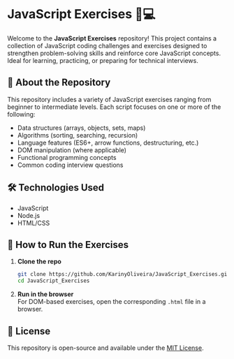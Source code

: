 # JavaScript Exercises 🧠💻

Welcome to the **JavaScript Exercises** repository! This project contains a collection of JavaScript coding challenges and exercises designed to strengthen problem-solving skills and reinforce core JavaScript concepts. Ideal for learning, practicing, or preparing for technical interviews.

## 🚀 About the Repository

This repository includes a variety of JavaScript exercises ranging from beginner to intermediate levels. Each script focuses on one or more of the following:

- Data structures (arrays, objects, sets, maps)
- Algorithms (sorting, searching, recursion)
- Language features (ES6+, arrow functions, destructuring, etc.)
- DOM manipulation (where applicable)
- Functional programming concepts
- Common coding interview questions

## 🛠️ Technologies Used

- JavaScript
- Node.js
- HTML/CSS

## 🧪 How to Run the Exercises

1. **Clone the repo**  
   ```bash
   git clone https://github.com/KarinyOliveira/JavaScript_Exercises.git
   cd JavaScript_Exercises
   ```

2. **Run in the browser**  
   For DOM-based exercises, open the corresponding `.html` file in a browser.

## 📜 License

This repository is open-source and available under the [MIT License](LICENSE).
